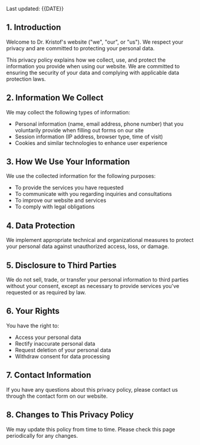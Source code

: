 Last updated: {{DATE}}

## 1. Introduction
Welcome to Dr. Kristof's website ("we", "our", or "us"). We respect your privacy and are committed to protecting your personal data.

This privacy policy explains how we collect, use, and protect the information you provide when using our website. We are committed to ensuring the security of your data and complying with applicable data protection laws.

## 2. Information We Collect
We may collect the following types of information:
- Personal information (name, email address, phone number) that you voluntarily provide when filling out forms on our site
- Session information (IP address, browser type, time of visit)
- Cookies and similar technologies to enhance user experience

## 3. How We Use Your Information
We use the collected information for the following purposes:
- To provide the services you have requested
- To communicate with you regarding inquiries and consultations
- To improve our website and services
- To comply with legal obligations

## 4. Data Protection
We implement appropriate technical and organizational measures to protect your personal data against unauthorized access, loss, or damage.

## 5. Disclosure to Third Parties
We do not sell, trade, or transfer your personal information to third parties without your consent, except as necessary to provide services you've requested or as required by law.

## 6. Your Rights
You have the right to:
- Access your personal data
- Rectify inaccurate personal data
- Request deletion of your personal data
- Withdraw consent for data processing

## 7. Contact Information
If you have any questions about this privacy policy, please contact us through the contact form on our website.

## 8. Changes to This Privacy Policy
We may update this policy from time to time. Please check this page periodically for any changes. 